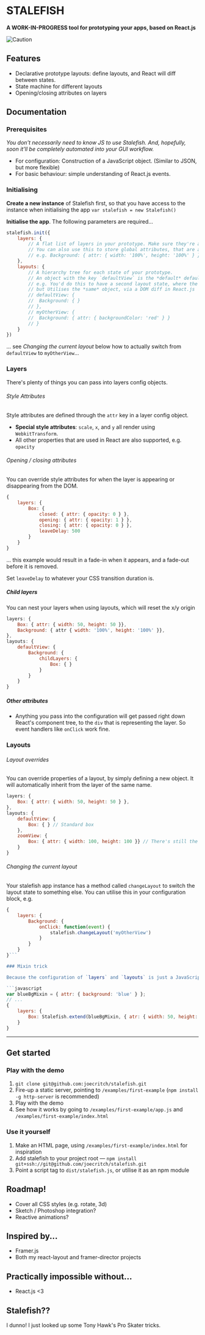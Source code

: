 # STALEFISH

**A WORK-IN-PROGRESS tool for prototyping your apps, based on React.js**

![Caution](http://www.oocities.org/websprinter1/under_construction_gifs/Flashing_sign_3.gif)

## Features

+ Declarative prototype layouts: define layouts, and React will diff between states.
+ State machine for different layouts
+ Opening/closing attributes on layers

## Documentation

### Prerequisites

*You don't necessarily need to *know JS* to use Stalefish. And, hopefully, soon it'll be completely automated into your GUI workflow.*

+ For configuration: Construction of a JavaScript object. (Similar to JSON, but more flexible)
+ For basic behaviour: simple understanding of React.js events.

### Initialising

**Create a new instance** of Stalefish first, so that you have access to the instance when initialising the app
`var stalefish = new Stalefish()`

**Initialise the app**. The following parameters are required...

```javascript
stalefish.init({
	layers: {
		// A flat list of layers in your prototype. Make sure they're all here.
		// You can also use this to store global attributes, that are accessible from any layout
		// e.g. Background: { attr: { width: '100%', height: '100%' } }
	},
	layouts: {
		// A hierarchy tree for each state of your prototype.
		// An object with the key `defaultView` is the *default* default view ;-)
		// e.g. You'd do this to have a second layout state, where the background turns red
		// but Utilises the *same* object, via a DOM diff in React.js
		// defaultView: {
		// 	Background: { }
		// },
		// myOtherView: {
		// 	Background: { attr: { backgroundColor: 'red' } }
		// }
	}
})
```

... see *Changing the current layout* below how to actually switch from `defaultView` to `myOtherView`...

### Layers

There's plenty of things you can pass into layers config objects.

###### Style Attributes

Style attributes are defined through the `attr` key in a layer config object.

+ **Special style attributes**: `scale`, `x`, and `y` all render using `WebkitTransform`. 
+ All other properties that are used in React are also supported, e.g. `opacity`

###### Opening / closing attributes

You can override style attributes for when the layer is appearing or disappearing from the DOM.

```javascript
{
	layers: {
		Box: {
			closed: { attr: { opacity: 0 } },
			opening: { attr: { opacity: 1 } },
			closing: { attr: { opacity: 0 } },
			leaveDelay: 500
		}
	}
}
```

... this example would result in a fade-in when it appears, and a fade-out before it is removed.

Set `leaveDelay` to whatever your CSS transition duration is.

##### Child layers

You can nest your layers when using layouts, which will reset the x/y origin

```javascript
layers: {
	Box: { attr: { width: 50, height: 50 }},
	Background: { attr { width: '100%', height: '100%' }},
},
layouts: {
	defaultView: {
		Background: {
			childLayers: {
				Box: { }
			}
		}
	}
}
```

##### Other attributes

+ Anything you pass into the configuration will get passed right down React's component tree, to the `div` that is representing the layer. So event handlers like `onClick` work fine.

### Layouts

###### Layout overrides

You can override properties of a layout, by simply defining a new object. It will automatically inherit from the layer of the same name.

```javascript
layers: {
	Box: { attr: { width: 50, height: 50 } },
},
layouts: {
	defaultView: {
		Box: { } // Standard box
	},
	zoomView: {
		Box: { attr: { width: 100, height: 100 }} // There's still the same box, but it's TWICE AS BIG!
	}
}
```

###### Changing the current layout

Your stalefish app instance has a method called `changeLayout` to switch the layout state to something else.
You can utilise this in your configuration block, e.g.

```javascript
{
	layers: {
		Background: {
			onClick: function(event) {
				stalefish.changeLayout('myOtherView')
			}
		}
	}
}```

### Mixin trick

Because the configuration of `layers` and `layouts` is just a JavaScript object, you can extend your heart away. There's even a `Stalefish.extend` to make it even easier.

```javascript
var blueBgMixin = { attr: { background: 'blue' } };
// ...
{
	layers: {
		Box: Stalefish.extend(blueBgMixin, { atr: { width: 50, height: 50 } })
	}
}
```

---

## Get started

### Play with the demo

1. `git clone git@github.com:joecritch/stalefish.git`
2. Fire-up a static server, pointing to `/examples/first-example` (`npm install -g http-server` is recommended)
3. Play with the demo
4. See how it works by going to `/examples/first-example/app.js` and `/examples/first-example/index.html`

### Use it yourself

1. Make an HTML page, using `/examples/first-example/index.html` for inspiration
2. Add stalefish to your project root — `npm install git+ssh://git@github.com/joecritch/stalefish.git`
3. Point a script tag to `dist/stalefish.js`, or utilise it as an npm module

## Roadmap!

+ Cover all CSS styles (e.g. rotate, 3d)
+ Sketch / Photoshop integration?
+ Reactive animations?

## Inspired by...

+ Framer.js
+ Both my react-layout and framer-director projects

## Practically impossible without...

+ React.js <3

## Stalefish??

I dunno! I just looked up some Tony Hawk's Pro Skater tricks.

